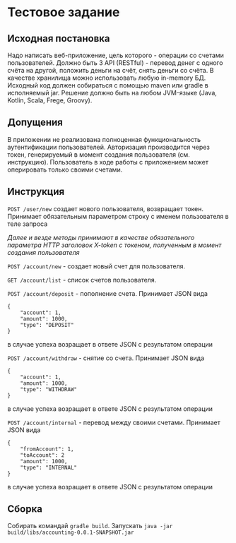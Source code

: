 # Тестовое задание
## Исходная постановка
Надо написать веб-приложение, цель которого - операции со счетами пользователей.
Должно быть 3 API (RESTful) - перевод денег с одного счёта на другой, положить деньги на
счёт, снять деньги со счёта.
В качестве хранилища можно использовать любую in-memory БД.
Исходный код должен собираться с помощью maven или gradle в исполняемый jar. Решение
должно быть на любом JVM-языке (Java, Kotlin, Scala, Frege, Groovy).


## Допущения
В приложении не реализована полноценная функциональность
аутентификации пользователей. Авторизация производится через
токен, генерируемый в момент создания пользователя (см. инструкцию).
Пользователь в ходе работы с приложением может оперировать только своими счетами.

## Инструкция
`POST /user/new` создает нового пользователя, возвращает токен. Принимает обязательным
параметром строку с именем пользователя в теле запроса

*Далее и везде методы принимают в качестве обязательного параметра 
HTTP заголовок X-token с токеном, полученным в момент создания пользователя* 

`POST /account/new` - создает новый счет для пользователя. 

`GET /account/list`  - список счетов пользователя.

`POST /account/deposit` - пополнение счета. Принимает JSON вида
```
{
    "account": 1,
    "amount": 1000,
    "type": "DEPOSIT"
}
```
в случае успеха возращает в ответе JSON с результатом операции

`POST /account/withdraw` - снятие со счета. Принимает JSON вида
```
{
    "account": 1,
    "amount": 1000,
    "type": "WITHDRAW"
}
```
в случае успеха возращает в ответе JSON с результатом операции

`POST /account/internal` - перевод между своими счетами. Принимает JSON вида
```
{
    "fromAccount": 1,
    "toAccount": 2
    "amount": 1000,
    "type": "INTERNAL"
}
```
в случае успеха возращает в ответе JSON с результатом операции

## Сборка

Собирать командай `gradle build`. Запускать `java -jar build/libs/accounting-0.0.1-SNAPSHOT.jar`
